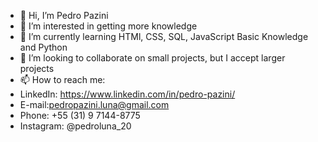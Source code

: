 - 👋 Hi, I’m Pedro Pazini
- 👀 I’m interested in getting more knowledge
- 🌱 I’m currently learning HTMl, CSS, SQL, JavaScript Basic Knowledge and Python
- 💞️ I’m looking to collaborate on small projects, but I accept larger projects
- 📫 How to reach me:
- LinkedIn: https://www.linkedin.com/in/pedro-pazini/
- E-mail:pedropazini.luna@gmail.com
- Phone: +55 (31) 9 7144-8775
- Instagram: @pedroluna_20

<!---
MLPPedr0/MLPPedr0 is a ✨ special ✨ repository because its `README.md` (this file) appears on your GitHub profile.
You can click the Preview link to take a look at your changes.
--->
